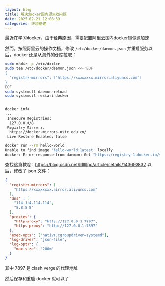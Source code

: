 ```yaml
---
layout: blog
title: 解决docker国内源失效问题
date: 2025-02-21 12:08:39
categories: 环境搭建
---
```


最近在学习docker，由于经典原因，需要配置阿里云国内docker镜像源加速

然而，按照阿里云的操作文档，修改 `/etc/docker/daemon.json` 并重启服务以后，docker 还是从海外的仓库拉取：

```bash
sudo mkdir -p /etc/docker
sudo tee /etc/docker/daemon.json <<-'EOF'
{
  "registry-mirrors": ["https://xxxxxxxx.mirror.aliyuncs.com"]
}
EOF
sudo systemctl daemon-reload
sudo systemctl restart docker


docker info   
...
 Insecure Registries:
  127.0.0.0/8
 Registry Mirrors:
  https://docker.mirrors.ustc.edu.cn/
 Live Restore Enabled: false

docker run --rm hello-world      
Unable to find image 'hello-world:latest' locally
docker: Error response from daemon: Get "https://registry-1.docker.io/v2/": context deadline exceeded (Client.Timeout exceeded while awaiting headers).
```

查找这篇教程：https://blog.csdn.net/llllllllpc/article/details/143693832 以后，修改了 json 文件：

```json
{
  "registry-mirrors": [
    "https://xxxxxxxx.mirror.aliyuncs.com"
  ],
  "dns" : [
    "114.114.114.114",
    "8.8.8.8"
  ],
  "proxies": {
    "http-proxy": "http://127.0.0.1:7897",
    "https-proxy": "http://127.0.0.1:7897"
  },
  "exec-opts": ["native.cgroupdriver=systemd"],
  "log-driver": "json-file",
  "log-opts": {
    "max-size": "200m"
  }
}

```

其中 7897 是 clash verge 的代理地址

然后保存和重启 docker 就可以了
